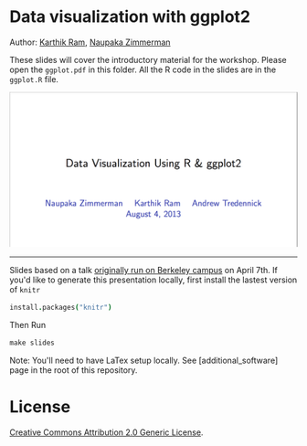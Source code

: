 # Data visualization with ggplot2

Author: [Karthik Ram](mailto:karthik.ram+ggplot2@gmail.com), [Naupaka Zimmerman](naupaka@gmail.com) 

These slides will cover the introductory material for the workshop. Please open the `ggplot.pdf` in this folder. All the R code in the slides are in the `ggplot.R` file. 


[![slides](slides.png)](https://raw.github.com/karthikram/esa_data_viz/master/introduction/slides.png)


----

Slides based on a talk [originally run on Berkeley campus](https://github.com/karthikram/ggplot-lecture) on April 7th. If you'd like to generate this presentation locally, first install the lastest version of `knitr`

```coffee
install.packages("knitr")
```

Then Run

```coffee
make slides
```  

Note: You'll need to have LaTex setup locally. See [additional_software] page in the root of this repository.
 
# License  
<a rel="license" href="http://creativecommons.org/licenses/by/2.0/">Creative Commons Attribution 2.0 Generic License</a>.
